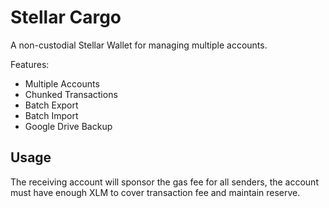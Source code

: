 # Stellar Cargo

A non-custodial Stellar Wallet for managing multiple accounts.

Features:

- Multiple Accounts
- Chunked Transactions 
- Batch Export
- Batch Import
- Google Drive Backup

## Usage

The receiving account will sponsor the gas fee for all senders, the account must have enough XLM to cover transaction fee and maintain reserve. 

